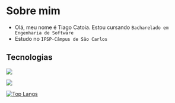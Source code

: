 # Sobre mim
- Olá, meu nome é Tiago Catoia. Estou cursando `Bacharelado em Engenharia de Software`
- Estudo no `IFSP-Câmpus de São Carlos`

## Tecnologias
![](https://img.shields.io/badge/Python-3776AB?style=for-the-badge&logo=python&logoColor=white)

[![](https://github-readme-stats.vercel.app/api?username=TiagoCatoia)](https://github.com/anuraghazra/github-readme-stats)

[![Top Langs](https://github-readme-stats.vercel.app/api/top-langs/?username=TiagoCatoia&layout=compact)](https://github.com/anuraghazra/github-readme-stats)
